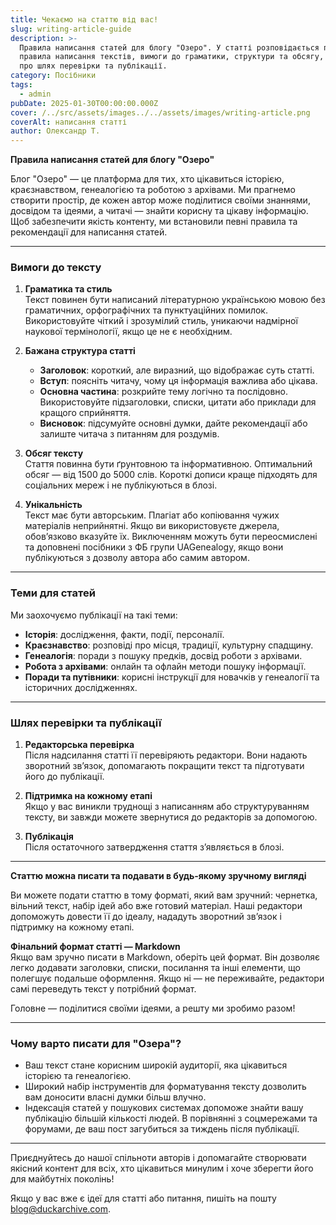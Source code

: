 ```yaml
---
title: Чекаємо на статтю від вас!
slug: writing-article-guide
description: >-
  Правила написання статей для блогу "Озеро". У статті розповідається про
  правила написання текстів, вимоги до граматики, структури та обсягу, а також
  про шлях перевірки та публікації.
category: Посібники
tags:
  - admin
pubDate: 2025-01-30T00:00:00.000Z
cover: /../src/assets/images../../assets/images/writing-article.png
coverAlt: написання статті
author: Олександр Т.
---
```


**Правила написання статей для блогу "Озеро"**

Блог "Озеро" — це платформа для тих, хто цікавиться історією, краєзнавством, генеалогією та роботою з архівами. Ми прагнемо створити простір, де кожен автор може поділитися своїми знаннями, досвідом та ідеями, а читачі — знайти корисну та цікаву інформацію. Щоб забезпечити якість контенту, ми встановили певні правила та рекомендації для написання статей.

---

### **Вимоги до тексту**

1. **Граматика та стиль**  
   Текст повинен бути написаний літературною українською мовою без граматичних, орфографічних та пунктуаційних помилок. Використовуйте чіткий і зрозумілий стиль, уникаючи надмірної наукової термінології, якщо це не є необхідним.

2. **Бажана структура статті**

   - **Заголовок**: короткий, але виразний, що відображає суть статті.
   - **Вступ**: поясніть читачу, чому ця інформація важлива або цікава.
   - **Основна частина**: розкрийте тему логічно та послідовно. Використовуйте підзаголовки, списки, цитати або приклади для кращого сприйняття.
   - **Висновок**: підсумуйте основні думки, дайте рекомендації або залиште читача з питанням для роздумів.

3. **Обсяг тексту**  
   Стаття повинна бути ґрунтовною та інформативною. Оптимальний обсяг — від 1500 до 5000 слів. Короткі дописи краще підходять для соціальних мереж і не публікуються в блозі.

4. **Унікальність**  
   Текст має бути авторським. Плагіат або копіювання чужих матеріалів неприйнятні. Якщо ви використовуєте джерела, обов’язково вказуйте їх. Виключенням можуть бути переосмислені та доповнені посібники з ФБ групи UAGenealogy, якщо вони публікуються з дозволу автора або самим автором.

---

### **Теми для статей**

Ми заохочуємо публікації на такі теми:

- **Історія**: дослідження, факти, події, персоналії.
- **Краєзнавство**: розповіді про місця, традиції, культурну спадщину.
- **Генеалогія**: поради з пошуку предків, досвід роботи з архівами.
- **Робота з архівами**: онлайн та офлайн методи пошуку інформації.
- **Поради та путівники**: корисні інструкції для новачків у генеалогії та історичних дослідженнях.

---

### **Шлях перевірки та публікації**

1. **Редакторська перевірка**  
   Після надсилання статті її перевіряють редактори. Вони надають зворотний зв’язок, допомагають покращити текст та підготувати його до публікації.

2. **Підтримка на кожному етапі**  
   Якщо у вас виникли труднощі з написанням або структуруванням тексту, ви завжди можете звернутися до редакторів за допомогою.

3. **Публікація**  
   Після остаточного затвердження стаття з’являється в блозі.

---

**Статтю можна писати та подавати в будь-якому зручному вигляді**  

Ви можете подати статтю в тому форматі, який вам зручний: чернетка, вільний текст, набір ідей або вже готовий матеріал. Наші редактори допоможуть довести її до ідеалу, нададуть зворотний зв’язок і підтримку на кожному етапі.  

**Фінальний формат статті — Markdown**  
Якщо вам зручно писати в Markdown, оберіть цей формат. Він дозволяє легко додавати заголовки, списки, посилання та інші елементи, що полегшує подальше оформлення. Якщо ні — не переживайте, редактори самі переведуть текст у потрібний формат.  

Головне — поділитися своїми ідеями, а решту ми зробимо разом!

---

### **Чому варто писати для "Озера"?**

- Ваш текст стане корисним широкій аудиторії, яка цікавиться історією та генеалогією.
- Широкий набір інструментів для форматування тексту дозволить вам доносити власні думки більш влучно.
- Індексація статей у пошукових системах допоможе знайти вашу публікацію більшій кількості людей. В порівнянні з соцмережами та форумами, де ваш пост загубиться за тиждень після публікації.

---

Приєднуйтесь до нашої спільноти авторів і допомагайте створювати якісний контент для всіх, хто цікавиться минулим і хоче зберегти його для майбутніх поколінь!

Якщо у вас вже є ідеї для статті або питання, пишіть на пошту [blog@duckarchive.com](mailto:blog@duckarchive.com).
